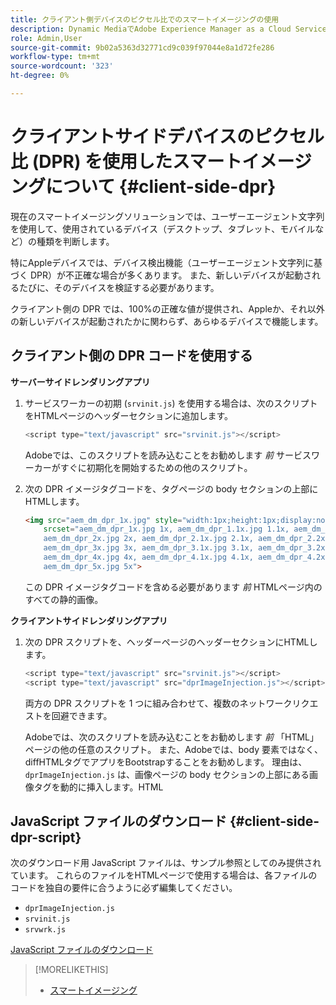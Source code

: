 ```yaml
---
title: クライアント側デバイスのピクセル比でのスマートイメージングの使用
description: Dynamic MediaでAdobe Experience Manager as a Cloud Serviceのスマートイメージングでクライアント側のデバイスのピクセル比を使用する方法について説明します。
role: Admin,User
source-git-commit: 9b02a5363d32771cd9c039f97044e8a1d72fe286
workflow-type: tm+mt
source-wordcount: '323'
ht-degree: 0%

---
```


# クライアントサイドデバイスのピクセル比 (DPR) を使用したスマートイメージングについて {#client-side-dpr}

現在のスマートイメージングソリューションでは、ユーザーエージェント文字列を使用して、使用されているデバイス（デスクトップ、タブレット、モバイルなど）の種類を判断します。

特にAppleデバイスでは、デバイス検出機能（ユーザーエージェント文字列に基づく DPR）が不正確な場合が多くあります。 また、新しいデバイスが起動されるたびに、そのデバイスを検証する必要があります。

クライアント側の DPR では、100%の正確な値が提供され、Appleか、それ以外の新しいデバイスが起動されたかに関わらず、あらゆるデバイスで機能します。

## クライアント側の DPR コードを使用する

**サーバーサイドレンダリングアプリ**

1. サービスワーカーの初期 (`srvinit.js`) を使用する場合は、次のスクリプトをHTMLページのヘッダーセクションに追加します。

   ```javascript
   <script type="text/javascript" src="srvinit.js"></script>
   ```

   Adobeでは、このスクリプトを読み込むことをお勧めします _前_ サービスワーカーがすぐに初期化を開始するための他のスクリプト。

1. 次の DPR イメージタグコードを、タグページの body セクションの上部にHTMLします。

   ```html
   <img src="aem_dm_dpr_1x.jpg" style="width:1px;height:1px;display:none"
       srcset="aem_dm_dpr_1x.jpg 1x, aem_dm_dpr_1.1x.jpg 1.1x, aem_dm_dpr_1.2x.jpg 1.2x, aem_dm_dpr_1.3x.jpg 1.3x, aem_dm_dpr_1.4x.jpg 1.4x, aem_dm_dpr_1.5x.jpg 1.5x, aem_dm_dpr_1.6x.jpg 1.6x,          aem_dm_dpr_1.7x.jpg 1.7x, aem_dm_dpr_1.8x.jpg 1.8x, aem_dm_dpr_1.9x.jpg 1.9x,
       aem_dm_dpr_2x.jpg 2x, aem_dm_dpr_2.1x.jpg 2.1x, aem_dm_dpr_2.2x.jpg 2.2x, aem_dm_dpr_2.3x.jpg 2.3x, aem_dm_dpr_2.4x.jpg 2.4x, aem_dm_dpr_2.5x.jpg 2.5x, aem_dm_dpr_2.6x.jpg 2.6x, aem_dm_dpr_2.7x.jpg 2.7x, aem_dm_dpr_2.8x.jpg 2.8x, aem_dm_dpr_2.9x.jpg 2.9x,
       aem_dm_dpr_3x.jpg 3x, aem_dm_dpr_3.1x.jpg 3.1x, aem_dm_dpr_3.2x.jpg 3.2x, aem_dm_dpr_3.3x.jpg 3.3x, aem_dm_dpr_3.4x.jpg 3.4x, aem_dm_dpr_3.5x.jpg 3.5x, aem_dm_dpr_3.6x.jpg 3.6x, aem_dm_dpr_3.7x.jpg 3.7x, aem_dm_dpr_3.8x.jpg 3.8x, aem_dm_dpr_3.9x.jpg 3.9x,
       aem_dm_dpr_4x.jpg 4x, aem_dm_dpr_4.1x.jpg 4.1x, aem_dm_dpr_4.2x.jpg 4.2x, aem_dm_dpr_4.3x.jpg 4.3x, aem_dm_dpr_4.4x.jpg 4.4x, aem_dm_dpr_4.5x.jpg 4.5x, aem_dm_dpr_4.6x.jpg 4.6x, aem_dm_dpr_4.7x.jpg 4.7x, aem_dm_dpr_4.8x.jpg 4.8x, aem_dm_dpr_4.9x.jpg 4.9x,
       aem_dm_dpr_5x.jpg 5x">
   ```

   この DPR イメージタグコードを含める必要があります _前_ HTMLページ内のすべての静的画像。

**クライアントサイドレンダリングアプリ**

1. 次の DPR スクリプトを、ヘッダーページのヘッダーセクションにHTMLします。

   ```javascript
   <script type="text/javascript" src="srvinit.js"></script>
   <script type="text/javascript" src="dprImageInjection.js"></script>
   ```

   両方の DPR スクリプトを 1 つに組み合わせて、複数のネットワークリクエストを回避できます。

   Adobeでは、次のスクリプトを読み込むことをお勧めします _前_ 「HTML」ページの他の任意のスクリプト。
また、Adobeでは、body 要素ではなく、diffHTMLタグでアプリをBootstrapすることをお勧めします。 理由は、 `dprImageInjection.js` は、画像ページの body セクションの上部にある画像タグを動的に挿入します。HTML

## JavaScript ファイルのダウンロード {#client-side-dpr-script}

次のダウンロード用 JavaScript ファイルは、サンプル参照としてのみ提供されています。 これらのファイルをHTMLページで使用する場合は、各ファイルのコードを独自の要件に合うように必ず編集してください。

* `dprImageInjection.js`
* `srvinit.js`
* `srvwrk.js`

[JavaScript ファイルのダウンロード](/help/assets/assets-dm/aem-dynamicmedia-smartimaging-dpr.zip)

>[!MORELIKETHIS]
>
>* [スマートイメージング](/help/assets/imaging-faq.md)